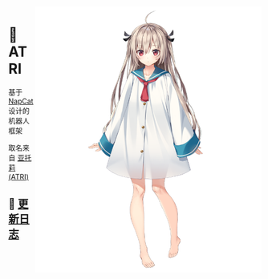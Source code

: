 <img src="https://github.com/HkTeamX/ATRI/blob/main/ATRI.png?raw=true" align="right" style="height:530px;width:450px;" />

# 🤖 ATRI

基于 [NapCat](https://github.com/NapNeko/NapCatQQ) 设计的机器人框架

取名来自 [亚托莉(ATRI)](https://mzh.moegirl.org.cn/%E4%BA%9A%E6%89%98%E8%8E%89)

## 🎉 [更新日志](./CHANGELOG.md)
